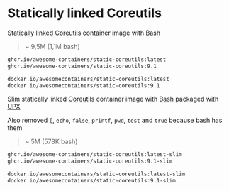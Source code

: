 # Statically linked Coreutils

Statically linked [Coreutils] container image with [Bash]

> ~ 9,5M (1,1M bash)

```bash
ghcr.io/awesome-containers/static-coreutils:latest
ghcr.io/awesome-containers/static-coreutils:9.1

docker.io/awesomecontainers/static-coreutils:latest
docker.io/awesomecontainers/static-coreutils:9.1
```

Slim statically linked [Coreutils] container image with [Bash]
packaged with [UPX]

Also removed `[`, `echo`, `false`, `printf`, `pwd`, `test` and `true`
because bash has them

> ~ 5M (578K bash)

```bash
ghcr.io/awesome-containers/static-coreutils:latest-slim
ghcr.io/awesome-containers/static-coreutils:9.1-slim

docker.io/awesomecontainers/static-coreutils:latest-slim
docker.io/awesomecontainers/static-coreutils:9.1-slim
```

[Coreutils]: https://www.gnu.org/software/coreutils/
[Bash]: https://github.com/awesome-containers/static-bash
[UPX]: https://upx.github.io/

<!--
```bash
image="localhost/${PWD##*/}"

podman build -t "$image:latest" .
podman build -t "$image:latest-slim" -f Containerfile-slim \
  --build-arg STATIC_COREUTILS_IMAGE="$image" \
  --build-arg STATIC_COREUTILS_VERSION=latest .

echo "$image:latest"
podman inspect "$image:latest" | jq '.[].Size' | numfmt --to=iec
echo "$image:latest-slim"
podman inspect "$image:latest-slim" | jq '.[].Size' | numfmt --to=iec

```
-->
